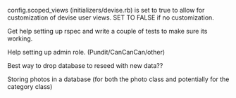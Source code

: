 config.scoped_views (initializers/devise.rb) is set to true to allow for customization of devise user views. SET TO FALSE if no customization.



Get help setting up rspec and write a couple of tests to make sure its working.

Help setting up admin role. (Pundit/CanCanCan/other)

Best way to drop database to reseed with new data??

Storing photos in a database (for both the photo class and potentially for the category class)
